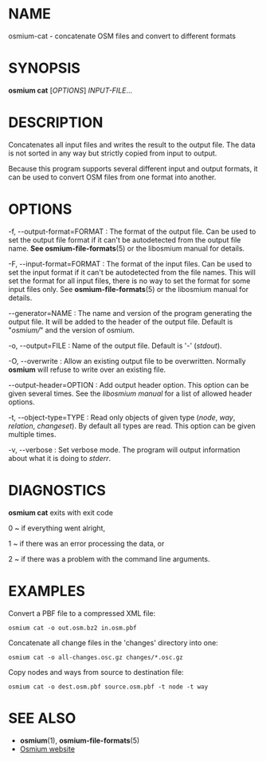
# NAME

osmium-cat - concatenate OSM files and convert to different formats


# SYNOPSIS

**osmium cat** \[*OPTIONS*\] *INPUT-FILE*...


# DESCRIPTION

Concatenates all input files and writes the result to the output file. The data
is not sorted in any way but strictly copied from input to output.

Because this program supports several different input and output formats, it
can be used to convert OSM files from one format into another.


# OPTIONS

-f, --output-format=FORMAT
:   The format of the output file. Can be used to set the output file format
    if it can't be autodetected from the output file name.
    **See osmium-file-formats**(5) or the libosmium manual for details.

-F, --input-format=FORMAT
:   The format of the input files. Can be used to set the input format if it
    can't be autodetected from the file names. This will set the format for
    all input files, there is no way to set the format for some input files
    only. See **osmium-file-formats**(5) or the libosmium manual for details.

--generator=NAME
:   The name and version of the program generating the output file. It will be
    added to the header of the output file. Default is "*osmium/*" and the version
    of osmium.

-o, --output=FILE
:   Name of the output file. Default is '-' (*stdout*).

-O, --overwrite
:   Allow an existing output file to be overwritten. Normally **osmium** will
    refuse to write over an existing file.

--output-header=OPTION
:   Add output header option. This option can be given several times. See the
    *libosmium manual* for a list of allowed header options.

-t, --object-type=TYPE
:   Read only objects of given type (*node*, *way*, *relation*, *changeset*).
    By default all types are read. This option can be given multiple times.

-v, --verbose
:   Set verbose mode. The program will output information about what it is
    doing to *stderr*.


# DIAGNOSTICS

**osmium cat** exits with exit code

0
  ~ if everything went alright,

1
  ~ if there was an error processing the data, or

2
  ~ if there was a problem with the command line arguments.


# EXAMPLES

Convert a PBF file to a compressed XML file:

    osmium cat -o out.osm.bz2 in.osm.pbf

Concatenate all change files in the 'changes' directory into one:

    osmium cat -o all-changes.osc.gz changes/*.osc.gz

Copy nodes and ways from source to destination file:

    osmium cat -o dest.osm.pbf source.osm.pbf -t node -t way


# SEE ALSO

* **osmium**(1), **osmium-file-formats**(5)
* [Osmium website](http://osmcode.org/osmium)

